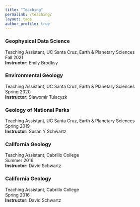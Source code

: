 ```yaml
---
title: "Teaching"
permalink: /teaching/
layout: tags
author_profile: true
---
```

### Geophysical Data Science 
Teaching Assistant, UC Santa Cruz, Earth & Planetary Sciences  
Fall 2021  
**Instructor:** Emily Brodksy

### Environmental Geology
Teaching Assistant, UC Santa Cruz, Earth & Planetary Sciences  
Spring 2020  
**Instructor:** Slawomir Tulacyzk

### Geology of National Parks
Teaching Assistant, UC Santa Cruz, Earth & Planetary Sciences  
Spring 2019  
**Instructor:** Susan Y Schwartz

### California Geology
Teaching Assistant, Cabrillo College  
Summer 2016  
**Instructor:** David Schwartz

### California Geology
Teaching Assistant, Cabrillo College  
Spring 2016  
**Instructor:** David Schwartz
